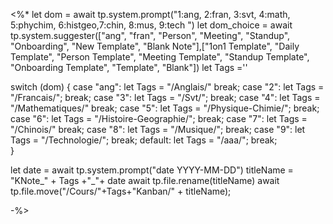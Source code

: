


<%*
let dom = await tp.system.prompt("1:ang, 2:fran, 3:svt, 4:math, 5:phychim, 6:histgeo,7:chin, 8:mus, 9:tech ")
let dom_choice = await tp.system.suggester(["ang", "fran", "Person", "Meeting", "Standup", "Onboarding", "New Template", "Blank Note"],["1on1 Template", "Daily Template", "Person Template", "Meeting Template", "Standup Template", "Onboarding Template", "Template", "Blank"])
let Tags =''

switch (dom) { 
	case "ang": 
		let Tags = "/Anglais/" 
		break; 
	case "2": 
		let Tags = "/Francais/"; 
		break; 
	case "3": 
		let Tags = "/Svt/"; 
		break; 
	case "4": 
		let Tags = "/Mathematiques/" 
		break; 
	case "5": 
		let Tags = "/Physique-Chimie/"; 
		break; 
	case "6": 
		let Tags = "/Histoire-Geographie/"; 
		break;
	case "7": 
		let Tags = "/Chinois/" 
		break; 
	case "8": 
		let Tags = "/Musique/"; 
		break; 
	case "9": 
		let Tags = "/Technologie/"; 
		break; 
	default:
		let Tags = "/aaa/"; 
		break; 	
	}


let date = await tp.system.prompt("date YYYY-MM-DD")
titleName = "KNote_" + Tags +"_"+ date
await tp.file.rename(titleName)
await tp.file.move("/Cours/"+Tags+"Kanban/" + titleName);




-%>



